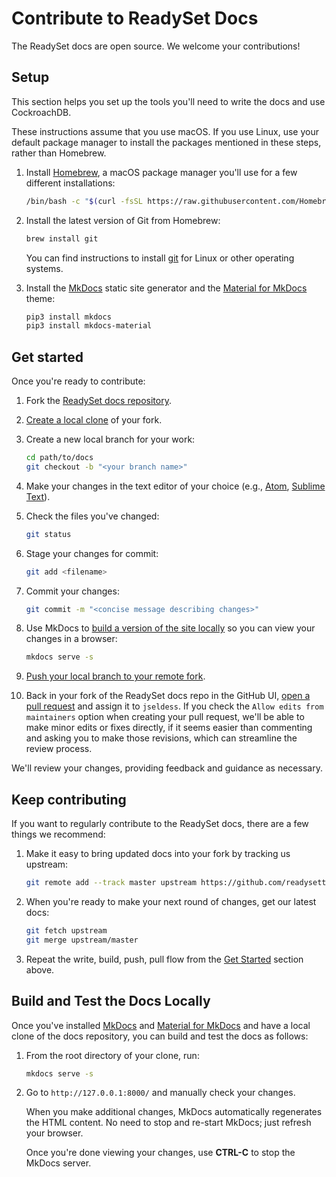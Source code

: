 # Contribute to ReadySet Docs

The ReadySet docs are open source. We welcome your contributions!

## Setup

This section helps you set up the tools you'll need to write the docs and use CockroachDB.

These instructions assume that you use macOS. If you use Linux, use your default package manager to install the packages mentioned in these steps, rather than Homebrew.

1. Install [Homebrew](https://brew.sh/), a macOS package manager you'll use for a few different installations:

    ``` sh
    /bin/bash -c "$(curl -fsSL https://raw.githubusercontent.com/Homebrew/install/master/install.sh)"
    ```

1. Install the latest version of Git from Homebrew:

    ``` sh
    brew install git
    ```

    You can find instructions to install [git](https://www.atlassian.com/git/tutorials/install-git) for Linux or other operating systems.

1. Install the [MkDocs](https://www.mkdocs.org/) static site generator and the [Material for MkDocs](https://squidfunk.github.io/mkdocs-material/) theme:

    ``` sh
    pip3 install mkdocs
    pip3 install mkdocs-material
    ```

## Get started

Once you're ready to contribute:

1. Fork the [ReadySet docs repository](https://github.com/readysettech/docs).

1. [Create a local clone](https://help.github.com/articles/cloning-a-repository/) of your fork.

1. Create a new local branch for your work:

    ``` sh
    cd path/to/docs
    git checkout -b "<your branch name>"
    ```

1. Make your changes in the text editor of your choice (e.g., [Atom](https://atom.io/), [Sublime Text](https://www.sublimetext.com/)).


1. Check the files you've changed:

    ``` sh
    git status
    ```

1. Stage your changes for commit:

    ``` sh
    git add <filename>
    ```

1. Commit your changes:

    ``` sh
    git commit -m "<concise message describing changes>"
    ```

1. Use MkDocs to [build a version of the site locally](#build-and-test-the-docs-locally) so you can view your changes in a browser:

    ``` sh
    mkdocs serve -s
    ```

1. [Push your local branch to your remote fork](https://help.github.com/articles/pushing-to-a-remote/).

1. Back in your fork of the ReadySet docs repo in the GitHub UI, [open a pull request](https://github.com/readysettech/docs/pulls) and assign it to `jseldess`. If you check the `Allow edits from maintainers` option when creating your pull request, we'll be able to make minor edits or fixes directly, if it seems easier than commenting and asking you to make those revisions, which can streamline the review process.

We'll review your changes, providing feedback and guidance as necessary.

## Keep contributing

If you want to regularly contribute to the ReadySet docs, there are a few things we recommend:

1. Make it easy to bring updated docs into your fork by tracking us upstream:

    ``` sh
    git remote add --track master upstream https://github.com/readysettech/docs.git
    ```

1. When you're ready to make your next round of changes, get our latest docs:

    ``` sh
    git fetch upstream
    git merge upstream/master
    ```

1. Repeat the write, build, push, pull flow from the [Get Started](#get-started) section above.

## Build and Test the Docs Locally

Once you've installed [MkDocs](https://www.mkdocs.org/) and [Material for MkDocs](https://squidfunk.github.io/mkdocs-material/) and have a local clone of the docs repository, you can build and test the docs as follows:

1. From the root directory of your clone, run:

    ``` sh
    mkdocs serve -s
    ```

1. Go to `http://127.0.0.1:8000/` and manually check your changes.

    When you make additional changes, MkDocs automatically regenerates the HTML content. No need to stop and re-start MkDocs; just refresh your browser.

    Once you're done viewing your changes, use **CTRL-C** to stop the MkDocs server.

